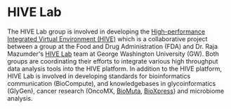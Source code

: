 # HIVE Lab
The HIVE Lab group is involved in developing the [High-performance Integrated Virtual Environment (HIVE)](https://github.com/FDA/fda-hive) which is a collaborative project between a group at the Food and Drug Administration (FDA) and Dr. Raja Mazumder's [HIVE Lab](https://hive.biochemistry.gwu.edu/home) team at George Washington University (GW). Both groups are coordinating their efforts to integrate various high throughput data analysis tools into the HIVE platform. In addition to the HIVE platform, HIVE Lab is involved in developing standards for bioinformatics communication (BioCompute), and knowledgebases in glycoinformatics (GlyGen), cancer research (OncoMX, [BioMuta](https://hive.biochemistry.gwu.edu/biomuta/about), [BioXpress](https://hive.biochemistry.gwu.edu/biomuta/about)) and microbiome analysis.
